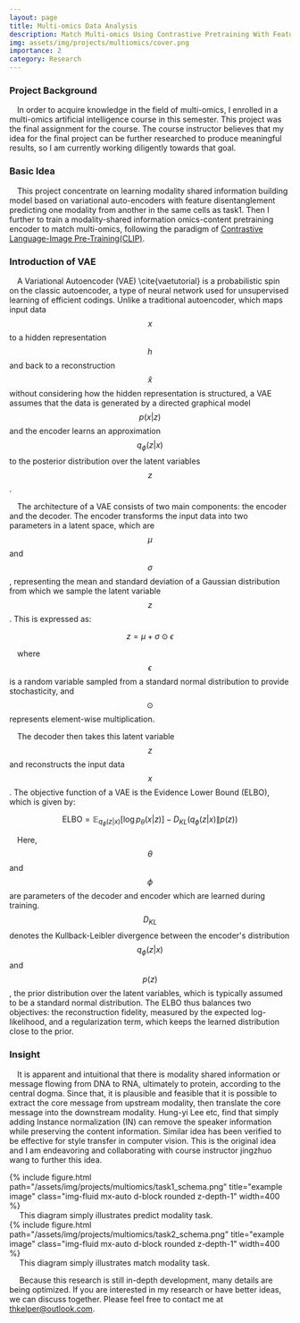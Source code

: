 ```yaml
---
layout: page
title: Multi-omics Data Analysis
description: Match Multi-omics Using Contrastive Pretraining With Feature Disentanglement
img: assets/img/projects/multiomics/cover.png
importance: 2
category: Research 
---
```

### Project Background
&emsp;In order to acquire knowledge in the field of multi-omics, I enrolled in a multi-omics artificial intelligence course in this semester. This project was the final assignment for the course. The course instructor believes that my idea for the final project can be further researched to produce meaningful results, so I am currently working diligently towards that goal.
### Basic Idea
&emsp;This project concentrate on learning modality shared information building model based on variational auto-encoders with feature disentanglement predicting one modality from another in the same cells as task1. Then I further to train a modality-shared information omics-content pretraining encoder to match multi-omics, following the paradigm of [Contrastive Language-Image Pre-Training(CLIP)](https://github.com/openai/CLIP).
### Introduction of VAE
&emsp;A Variational Autoencoder (VAE) \cite{vaetutorial} is a probabilistic spin on the classic autoencoder, a type of neural network used for unsupervised learning of efficient codings. Unlike a traditional autoencoder, which maps input data $$ x $$ to a hidden representation $$ h $$ and back to a reconstruction $$ \hat{x} $$ without considering how the hidden representation is structured, a VAE assumes that the data is generated by a directed graphical model $$ p(x|z) $$ and the encoder learns an approximation $$ q_\phi(z|x) $$ to the posterior distribution over the latent variables $$ z $$.

&emsp;The architecture of a VAE consists of two main components: the encoder and the decoder. The encoder transforms the input data into two parameters in a latent space, which are $$ \mu $$ and $$ \sigma $$, representing the mean and standard deviation of a Gaussian distribution from which we sample the latent variable $$ z $$. This is expressed as:

$$ z = \mu + \sigma \odot \epsilon $$

&emsp;where $$ \epsilon $$ is a random variable sampled from a standard normal distribution to provide stochasticity, and $$ \odot $$ represents element-wise multiplication.

&emsp;The decoder then takes this latent variable $$ z $$ and reconstructs the input data $$ x $$. The objective function of a VAE is the Evidence Lower Bound (ELBO), which is given by:

$$ \text{ELBO} = \mathbb{E}_{q_\phi(z|x)}[\log p_\theta(x|z)] - D_{KL}(q_\phi(z|x) \| p(z)) $$

&emsp;Here, $$ \theta $$ and $$ \phi $$ are parameters of the decoder and encoder which are learned during training. $$ D_{KL} $$ denotes the Kullback-Leibler divergence between the encoder's distribution $$ q_\phi(z|x) $$ and $$ p(z) $$, the prior distribution over the latent variables, which is typically assumed to be a standard normal distribution. The ELBO thus balances two objectives: the reconstruction fidelity, measured by the expected log-likelihood, and a regularization term, which keeps the learned distribution close to the prior.
### Insight
&emsp;It is apparent and intuitional that there is modality shared information or message flowing from DNA to RNA, ultimately to protein, according to the central dogma. Since that, it is plausible and feasible that it is possible to extract the core message from upstream modality, then translate the core message into the downstream modality. Hung-yi Lee etc, find that simply adding Instance normalization (IN) can remove the speaker information while preserving the content information. Similar idea has been verified to be effective for style transfer in computer vision. This is the original idea and I am endeavoring and collaborating with course instructor jingzhuo wang to further this idea.

<div class="row">
    <div class="col-sm mt-3 mt-md-0">
        {% include figure.html path="/assets/img/projects/multiomics/task1_schema.png" title="example image" class="img-fluid mx-auto d-block rounded z-depth-1" width=400 %}
    </div>
</div>
<div class="caption">
&emsp; This diagram simply illustrates predict modality task.
</div>

<div class="row">
    <div class="col-sm mt-3 mt-md-0">
        {% include figure.html path="/assets/img/projects/multiomics/task2_schema.png" title="example image" class="img-fluid mx-auto d-block rounded z-depth-1" width=400 %}
    </div>
</div>
<div class="caption">
&emsp; This diagram simply illustrates match modality task.
</div>

&emsp; Because this research is still in-depth development, many details are being optimized. If you are interested in my research or have better ideas, we can discuss together. Please feel free to contact me at thkelper@outlook.com.

